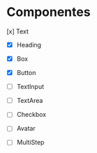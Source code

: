 # Componentes

  [x] Text
- [x] Heading
- [x] Box
- [x] Button
- [ ] TextInput
- [ ] TextArea
- [ ] Checkbox
- [ ] Avatar
- [ ] MultiStep

